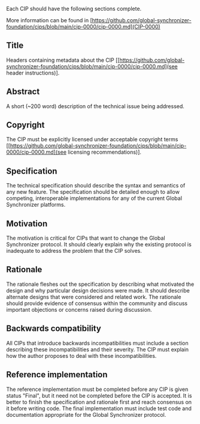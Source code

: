 Each CIP should have the following sections complete.

More information can be found in [https://github.com/global-synchronizer-foundation/cips/blob/main/cip-0000/cip-0000.md](CIP-0000)

## Title 

Headers containing metadata about the CIP [[https://github.com/global-synchronizer-foundation/cips/blob/main/cip-0000/cip-0000.md](see header instructions)].

##  Abstract

A short (~200 word) description of the technical issue being addressed.

##  Copyright

The CIP must be explicitly licensed under acceptable copyright terms [[https://github.com/global-synchronizer-foundation/cips/blob/main/cip-0000/cip-0000.md](see licensing recommendations)].

## Specification 

The technical specification should describe the syntax and semantics of any new feature. The specification should be detailed enough to allow competing, interoperable implementations for any of the current Global Synchronizer platforms.

##  Motivation 

The motivation is critical for CIPs that want to change the Global Synchronizer protocol. It should clearly explain why the existing protocol is inadequate to address the problem that the CIP solves.

##  Rationale 

The rationale fleshes out the specification by describing what motivated the design and why particular design decisions were made. It should describe alternate designs that were considered and related work. The rationale should provide evidence of consensus within the community and discuss important objections or concerns raised during discussion.

##  Backwards compatibility 

All CIPs that introduce backwards incompatibilities must include a section describing these incompatibilities and their severity. The CIP must explain how the author proposes to deal with these incompatibilities.

##  Reference implementation 

The reference implementation must be completed before any CIP is given status "Final", but it need not be completed before the CIP is accepted. It is better to finish the specification and rationale first and reach consensus on it before writing code. The final implementation must include test code and documentation appropriate for the Global Synchronizer protocol.